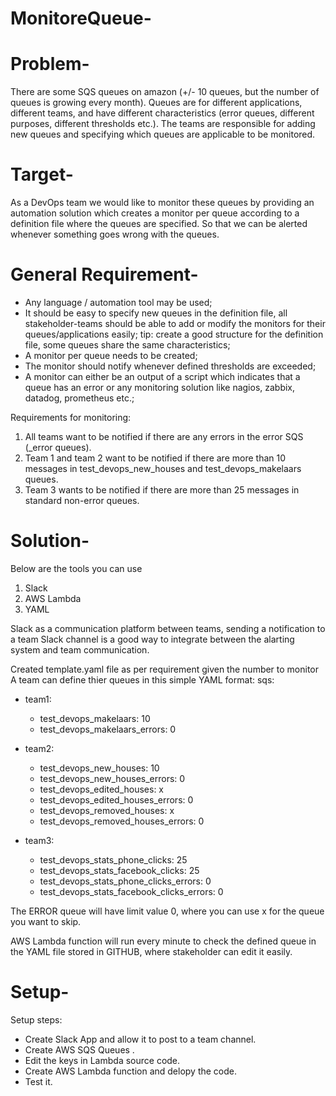 # MonitoreQueue-

# Problem-
There are some SQS queues on amazon (+/- 10 queues, but the number of queues is growing
every month). Queues are for different applications, different teams, and have different
characteristics (error queues, different purposes, different thresholds etc.). The teams are
responsible for adding new queues and specifying which queues are applicable to be
monitored.
# Target-
As a DevOps team we would like to monitor these queues by providing an automation solution
which creates a monitor per queue according to a definition file where the queues are
specified. So that we can be alerted whenever something goes wrong with the queues.

# General Requirement-
- Any language / automation tool may be used;
- It should be easy to specify new queues in the definition file, all stakeholder-teams
should be able to add or modify the monitors for their queues/applications easily;
tip: create a good structure for the definition file, some queues share the
same characteristics;
- A monitor per queue needs to be created;
- The monitor should notify whenever defined thresholds are exceeded;
- A monitor can either be an output of a script which indicates that a queue has an error
or any monitoring solution like nagios, zabbix, datadog, prometheus etc.;

Requirements for monitoring:
1. All teams want to be notified if there are any errors in the error SQS (_error queues).
2. Team 1 and team 2 want to be notified if there are more than 10 messages in
test_devops_new_houses and test_devops_makelaars queues.
3. Team 3 wants to be notified if there are more than 25 messages in standard non-error
queues.


# Solution-
Below are the tools you can use
1. Slack
2. AWS Lambda
3. YAML

Slack as a communication platform between teams, sending a notification to a team Slack channel is a good way to integrate between the alarting system and team communication.

Created template.yaml file as per requirement given the number to monitor
A team can define thier queues in this simple YAML format:
sqs:
  - team1:
    - test_devops_makelaars: 10
    - test_devops_makelaars_errors: 0

  - team2:
    - test_devops_new_houses: 10
    - test_devops_new_houses_errors: 0
    - test_devops_edited_houses: x
    - test_devops_edited_houses_errors: 0
    - test_devops_removed_houses: x
    - test_devops_removed_houses_errors: 0

  - team3: 
    - test_devops_stats_phone_clicks: 25
    - test_devops_stats_facebook_clicks: 25
    - test_devops_stats_phone_clicks_errors: 0
    - test_devops_stats_facebook_clicks_errors: 0
    
The ERROR queue will have limit value 0, where you can use x for the queue you want to skip.

AWS Lambda function will run every minute to check the defined queue in the YAML file stored in GITHUB, where stakeholder can edit it easily.

# Setup-

Setup steps:

- Create Slack App and allow it to post to a team channel.
- Create AWS SQS Queues .
- Edit the keys in Lambda source code.
- Create AWS Lambda function and delopy the code.
- Test it.
